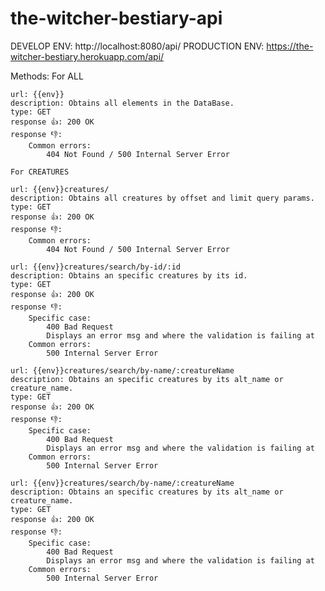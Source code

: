 # the-witcher-bestiary-api

DEVELOP ENV: http://localhost:8080/api/
PRODUCTION ENV: https://the-witcher-bestiary.herokuapp.com/api/

Methods:
    For ALL

    url: {{env}}
    description: Obtains all elements in the DataBase.
    type: GET
    response 👍: 200 OK
    response 👎: 
        Common errors: 
            404 Not Found / 500 Internal Server Error

    For CREATURES

    url: {{env}}creatures/
    description: Obtains all creatures by offset and limit query params.
    type: GET
    response 👍: 200 OK
    response 👎: 
        Common errors: 
            404 Not Found / 500 Internal Server Error

    url: {{env}}creatures/search/by-id/:id
    description: Obtains an specific creatures by its id.
    type: GET
    response 👍: 200 OK
    response 👎: 
        Specific case:
            400 Bad Request
            Displays an error msg and where the validation is failing at
        Common errors: 
            500 Internal Server Error

    url: {{env}}creatures/search/by-name/:creatureName
    description: Obtains an specific creatures by its alt_name or creature_name.
    type: GET
    response 👍: 200 OK
    response 👎: 
        Specific case:
            400 Bad Request
            Displays an error msg and where the validation is failing at
        Common errors: 
            500 Internal Server Error

    url: {{env}}creatures/search/by-name/:creatureName
    description: Obtains an specific creatures by its alt_name or creature_name.
    type: GET
    response 👍: 200 OK
    response 👎: 
        Specific case:
            400 Bad Request
            Displays an error msg and where the validation is failing at
        Common errors: 
            500 Internal Server Error